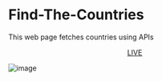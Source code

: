 # Find-The-Countries
This web page fetches countries using APIs


<p align="center"><a href="https://baharkose.github.io/Find-The-Countries/"> LIVE </a></p>


![image](https://github.com/baharkose/Find-The-Countries/assets/110201916/3ac8047d-9a9e-4d6e-a223-834f9a201dbe)
